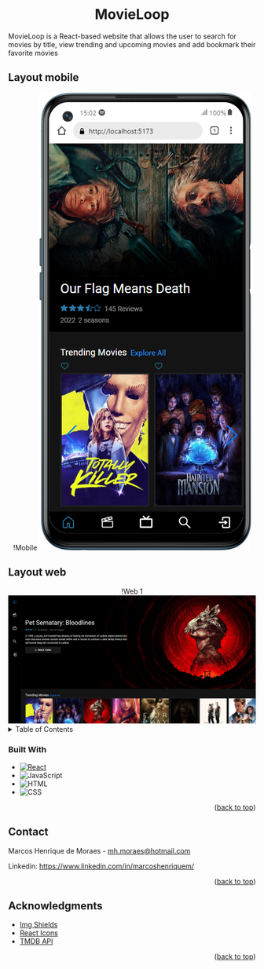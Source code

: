 <h1 align="center">MovieLoop</h1>
MovieLoop is a React-based website that allows the user to search for movies by title, view trending and upcoming movies and add bookmark their favorite movies


## Layout mobile
<div align="center">
!Mobile <img src="./src//assets/images/mobile-layout.png/" alt="Logo">
</div>

## Layout web
<div align="center">
!Web 1 <img src="./src//assets/images/desktop-layout.png/" alt="Logo">
</div>



<!-- TABLE OF CONTENTS -->
<details>
  <summary>Table of Contents</summary>
  <ol>
    <li>
      <ul>
        <li><a href="#built-with">Built With</a></li>
      </ul>
    </li>
    <li><a href="#contact">Contact</a></li>
    <li><a href="#acknowledgments">Acknowledgments</a></li>
  </ol>
</details>




### Built With

* [![React][React.js]][React-url]
* ![JavaScript][javascript]
* ![HTML][html]
* ![CSS][css]

<p align="right">(<a href="#readme-top">back to top</a>)</p>




<!-- CONTACT -->
## Contact

Marcos Henrique de Moraes - mh.moraes@hotmail.com

Linkedin: https://www.linkedin.com/in/marcoshenriquem/


<p align="right">(<a href="#readme-top">back to top</a>)</p>





<!-- ACKNOWLEDGMENTS -->
## Acknowledgments

* [Img Shields](https://shields.io)
* [React Icons](https://react-icons.github.io/react-icons/search)
* [TMDB API][TMDB-url]

<p align="right">(<a href="#readme-top">back to top</a>)</p>




<!-- MARKDOWN LINKS & IMAGES -->
<!-- https://www.markdownguide.org/basic-syntax/#reference-style-links -->
[React.js]: https://img.shields.io/badge/React-20232A?style=for-the-badge&logo=react&logoColor=61DAFB
[React-url]: https://reactjs.org/
[javascript]: https://img.shields.io/badge/JavaScript-F7DF1E?style=for-the-badge&logo=javascript&logoColor=black
[css]: https://img.shields.io/badge/CSS3-1572B6?style=for-the-badge&logo=css3&logoColor=white
[html]: https://img.shields.io/badge/HTML5-E34F26?style=for-the-badge&logo=html5&logoColor=white
[TMDB-url]: https://developer.themoviedb.org/docs
